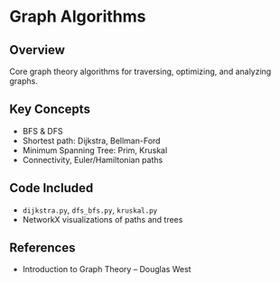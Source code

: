 # Graph Algorithms

## Overview
Core graph theory algorithms for traversing, optimizing, and analyzing graphs.

## Key Concepts
- BFS & DFS
- Shortest path: Dijkstra, Bellman-Ford
- Minimum Spanning Tree: Prim, Kruskal
- Connectivity, Euler/Hamiltonian paths

## Code Included
- `dijkstra.py`, `dfs_bfs.py`, `kruskal.py`
- NetworkX visualizations of paths and trees

## References
- Introduction to Graph Theory – Douglas West

